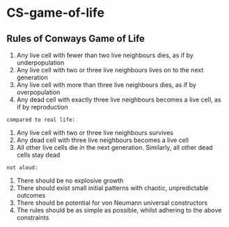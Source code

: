# CS-game-of-life

## Rules of Conways Game of Life
1. Any live cell with fewer than two live neighbours dies, as if by underpopulation
2. Any live cell with two or three live neighbours lives on to the next generation
3. Any live cell with more than three live neighbours dies, as if by overpopulation
4. Any dead cell with exactly three live neighbours becomes a live cell, as if by reproduction

`compared to real life:`
1. Any live cell with two or three live neighbours survives
2. Any dead cell with three live neighbours becomes a live cell
3. All other live cells die in the next generation. Similarly, all other dead cells stay dead

`not aloud:`
1. There should be no explosive growth
2. There should exist small initial patterns with chaotic, unpredictable outcomes
3. There should be potential for von Neumann universal constructors
4. The rules should be as simple as possible, whilst adhering to the above constraints